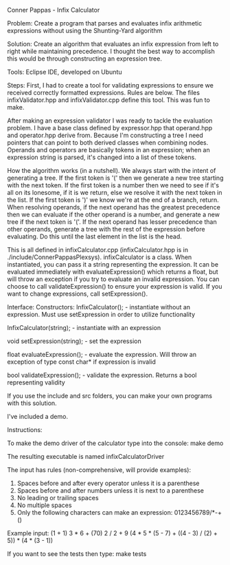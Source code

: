 Conner Pappas - Infix Calculator

Problem: 
Create a program that parses and evaluates infix arithmetic expressions without 
using the Shunting-Yard algorithm

Solution: 
Create an algorithm that evaluates an infix expression from left to right while 
maintaining precedence. I thought the best way to accomplish this would be 
through constructing an expression tree.

Tools: Eclipse IDE, developed on Ubuntu

Steps:
First, I had to create a tool for validating expressions to ensure we received
correctly formatted expressions. Rules are below. The files infixValidator.hpp
and infixValidator.cpp define this tool. This was fun to make.

After making an expression validator I was ready to tackle the evaluation
problem. I have a base class defined by expressor.hpp that operand.hpp and
operator.hpp derive from. Because I'm constructing a tree I need pointers that
can point to both derived classes when combining nodes. Operands and operators
are basically tokens in an expression; when an expression string is parsed,
it's changed into a list of these tokens.

How the algorithm works (in a nutshell). We always start with the intent of
generating a tree. If the first token is '(' then we generate a new tree
starting with the next token. If the first token is a number then we need to see
if it's all on its lonesome, if it is we return, else we resolve it with the 
next token in the list. If the first token is ')' we know we're at the end of a
branch, return. When resolving operands, if the next operand has the greatest
precedence then we can evaluate if the other operand is a number, and generate
a new tree if the next token is '('. If the next operand has lesser precedence
than other operands, generate a tree with the rest of the expression before
evaluating. Do this until the last element in the list is the head.

This is all defined in infixCalculator.cpp (infixCalculator.hpp is in 
./include/ConnerPappasPlexsys). infixCalculator is a class. When instantiated,
you can pass it a string representing the expression. It can be evaluated
immediately with evaluateExpression() which returns a float, but will throw
an exception if you try to evaluate an invalid expression. You can choose
to call validateExpression() to ensure your expression is valid. If you
want to change expressions, call setExpression().

Interface:
Constructors:
InfixCalculator(); - instantiate without an expression. Must use setExpression
in order to utilize functionality

InfixCalculator(string); - instantiate with an expression

void setExpression(string); - set the expression

float evaluateExpression(); - evaluate the expression. Will throw an exception
							of type const char* if expression is invalid

bool validateExpression(); - validate the expression. Returns a bool
							representing validity

If you use the include and src folders, you can make your own programs with
this solution.

I've included a demo.

Instructions:

To make the demo driver of the calculator type into the console: 
make demo

The resulting executable is named infixCalculatorDriver

The input has rules (non-comprehensive, will provide examples):
1) Spaces before and after every operator unless it is a parenthese
2) Spaces before and after numbers unless it is next to a parenthese
3) No leading or trailing spaces
4) No multiple spaces
5) Only the following characters can make an expression: 0123456789/*-+()

Example input:
(1 + 1)
3 * 6 + (70)
2 / 2 + 9
(4 * 5 * (5 - 7) + ((4 - 3) / (2) + 5)) * (4 * (3 - 1))

If you want to see the tests then type:
make tests